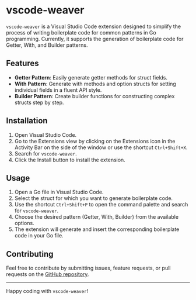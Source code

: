 # vscode-weaver

`vscode-weaver` is a Visual Studio Code extension designed to simplify the process of writing boilerplate code for common patterns in Go programming. Currently, it supports the generation of boilerplate code for Getter, With, and Builder patterns.

## Features

- **Getter Pattern**: Easily generate getter methods for struct fields.
- **With Pattern**: Generate with methods and option structs for setting individual fields in a fluent API style.
- **Builder Pattern**: Create builder functions for constructing complex structs step by step.

## Installation

1. Open Visual Studio Code.
2. Go to the Extensions view by clicking on the Extensions icon in the Activity Bar on the side of the window or use the shortcut `Ctrl+Shift+X`.
3. Search for `vscode-weaver`.
4. Click the Install button to install the extension.

## Usage

1. Open a Go file in Visual Studio Code.
2. Select the struct for which you want to generate boilerplate code.
3. Use the shortcut `Ctrl+Shift+P` to open the command palette and search for `vscode-weaver`.
4. Choose the desired pattern (Getter, With, Builder) from the available options.
5. The extension will generate and insert the corresponding boilerplate code in your Go file.

## Contributing

Feel free to contribute by submitting issues, feature requests, or pull requests on the [GitHub repository](https://github.com/thegreatforge/vscode-weaver).

---

Happy coding with `vscode-weaver`!
